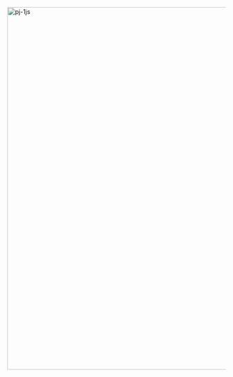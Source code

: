 <img width="592" height="837" alt="pj-1js" src="https://github.com/user-attachments/assets/15873a32-3756-476d-8da6-2d36bffbc5f2" />
